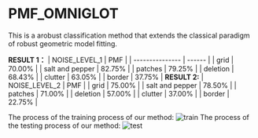 # PMF_OMNIGLOT
This is  a arobust classification method that extends the classical paradigm of robust geometric model fitting.

**RESULT 1：**
| NOISE_LEVEL_1   | PMF    |
| --------------- | ------ |
| grid            | 70.00% |
| salt and pepper | 82.75% |
| patches         | 79.25% |
| deletion        | 68.43% |
| clutter         | 63.05% |
| border          | 37.75% |
**RESULT 2:**
| NOISE_LEVEL_2   | PMF    |
| grid            | 75.00% |
| salt and pepper | 78.50% |
| patches         | 71.00% |
| deletion        | 57.00% |
| clutter         | 37.00% |
| border          | 22.75% |

The process of the training process of our method:
![train](https://github.com/pengsuhua/PMF_OMNIGLOT/assets/116246948/53f07f6f-e1cf-401f-bd2b-caf5ef4cf2c1)
The process of the testing process of our method:
![test](https://github.com/pengsuhua/PMF_OMNIGLOT/assets/116246948/4a87bde1-3b0e-4d3b-ba66-8b56086ee1ad)
